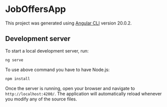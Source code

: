 # JobOffersApp

This project was generated using [Angular CLI](https://github.com/angular/angular-cli) version 20.0.2.

## Development server

To start a local development server, run:

```bash
ng serve
```
To use above command you have to have Node.js:

```bash
npm install
```

Once the server is running, open your browser and navigate to `http://localhost:4200/`. The application will automatically reload whenever you modify any of the source files.

